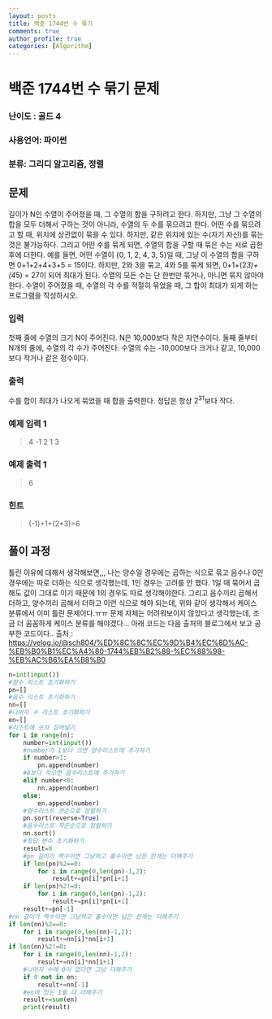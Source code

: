 ```yaml
---
layout: posts
title: 백준 1744번 수 묶기
comments: true
author_profile: true
categories: [Algorithm]
---
```


# 백준 1744번 수 묶기 문제
### 난이도 : 골드 4
### 사용언어: 파이썬
### 분류: 그리디 알고리즘, 정렬

## 문제
길이가 N인 수열이 주어졌을 때, 그 수열의 합을 구하려고 한다. 
하지만, 그냥 그 수열의 합을 모두 더해서 구하는 것이 아니라, 수열의 두 수를 묶으려고 한다.
어떤 수를 묶으려고 할 때, 위치에 상관없이 묶을 수 있다. 
하지만, 같은 위치에 있는 수(자기 자신)를 묶는 것은 불가능하다. 
그리고 어떤 수를 묶게 되면, 수열의 합을 구할 때 묶은 수는 서로 곱한 후에 더한다.
예를 들면, 어떤 수열이 {0, 1, 2, 4, 3, 5}일 때, 그냥 이 수열의 합을 구하면 0+1+2+4+3+5 = 15이다. 
하지만, 2와 3을 묶고, 4와 5를 묶게 되면, 0+1+(2*3)+(4*5) = 27이 되어 최대가 된다.
수열의 모든 수는 단 한번만 묶거나, 아니면 묶지 않아야한다.
수열이 주어졌을 때, 수열의 각 수를 적절히 묶었을 때, 그 합이 최대가 되게 하는 프로그램을 작성하시오.
### 입력
첫째 줄에 수열의 크기 N이 주어진다. N은 10,000보다 작은 자연수이다. 
둘째 줄부터 N개의 줄에, 수열의 각 수가 주어진다. 
수열의 수는 -10,000보다 크거나 같고, 10,000보다 작거나 같은 정수이다.
### 출력
수를 합이 최대가 나오게 묶었을 때 합을 출력한다. 정답은 항상 $2^{31}$보다 작다.
### 예제 입력 1 
> 4
> -1
> 2
> 1
> 3
### 예제 출력 1
> 6
### 힌트
> (-1)+1+(2*3)=6

## 풀이 과정
틀린 이유에 대해서 생각해보면,,,
나는 양수일 경우에는 곱하는 식으로 묶고 음수나 0인 경우에는 따로 더하는 식으로 생각했는데, 
1인 경우는 고려를 안 했다. 1일 때 묶어서 곱해도 값이 그대로 이기 때문에 1의 경우도 따로 생각해야한다.
그리고 음수끼리 곱해서 더하고, 양수끼리 곱해서 더하고 이런 식으로 해야 되는데, 
위와 같이 생각해서 케이스 분류에서 이미 틀린 문제이다.ㅠㅠ 
문제 자체는 어려워보이지 않았다고 생각했는데, 조금 더 꼼꼼하게 케이스 분류를 해야겠다...
아래 코드는 다음 출처의 블로그에서 보고 공부한 코드이다..
출처 : https://velog.io/@sch804/%ED%8C%8C%EC%9D%B4%EC%8D%AC-%EB%B0%B1%EC%A4%80-1744%EB%B2%88-%EC%88%98-%EB%AC%B6%EA%B8%B0

```python
n=int(input())
#양수 리스트 초기화하기
pn=[]
#음수 리스트 초기화하기
nn=[]
#나머지 수 리스트 초기화하기
en=[]
#리스트에 숫자 집어넣기
for i in range(n):
	number=int(input())
	#number가 1보다 크면 양수리스트에 추가하기
	if number>1:
		pn.append(number)
	#0보다 작으면 음수리스트에 추가하기
	elif number<0:
		nn.append(number)
	else:
		en.append(number)
	#양수리스트 큰순으로 정렬하기
	pn.sort(reverse=True)
	#음수리스트 작은순으로 정렬하기
	nn.sort()
	#정답 변수 초기화하기
	result=0
	#pn 길이가 짝수이면 그냥하고 홀수이면 남은 한개는 더해주기
	if len(pn)%2==0:
		for i in range(0,len(pn)-1,2):
			result+=pn[i]*pn[i+1]
	if len(pn)%2!=0:
		for i in range(0,len(pn)-1,2):
			result+=pn[i]*pn[i+1]
	result+=pn[-1]
#nn 길이가 짝수이면 그냥하고 홀수이면 남은 한개는 더해주기
if len(nn)%2==0:
	for i in range(0,len(nn)-1,2):
		result+=nn[i]*nn[i+1]
if len(nn)%2!=0:
	for i in range(0,len(nn)-1,2):
		result+=nn[i]*nn[i+1]
	#나머지 수에 0이 없다면 그냥 더해주기
	if 0 not in en:
		result+=nn[-1]
	#en에 있는 1들 다 더해주기
	result+=sum(en)
	print(result)
  ```
